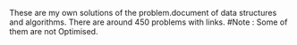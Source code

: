 These are my own solutions of the problem.document of data structures and algorithms.
There are around 450 problems with links.
#Note : Some of them are not Optimised.
